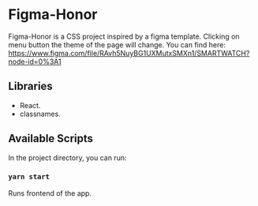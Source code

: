 # Figma-Honor

Figma-Honor is a CSS project inspired by a figma template. Clicking on menu button the theme of the page will change.
You can find here: https://www.figma.com/file/RAvh5NuyBG1UXMutxSMXn1/SMARTWATCH?node-id=0%3A1


## Libraries

- React.
- classnames.

## Available Scripts

In the project directory, you can run:

### `yarn start`

Runs frontend of the app.





